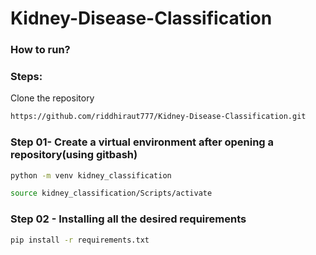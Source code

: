 # Kidney-Disease-Classification

### How to run?

### Steps:
Clone the repository

```bash
https://github.com/riddhiraut777/Kidney-Disease-Classification.git
```

### Step 01- Create a virtual environment after opening a repository(using gitbash)
```bash
python -m venv kidney_classification
```

```bash
source kidney_classification/Scripts/activate
```

### Step 02 - Installing all the desired requirements
```bash
pip install -r requirements.txt
```


